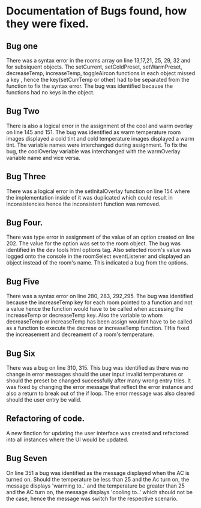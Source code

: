 # Documentation of Bugs found, how they were fixed.

## Bug one

There was a syntax error in the rooms array on line 13,17,21, 25, 29, 32 and for subsiquent objects. The setCurrent, setColdPreset, setWarmPreset, decreaseTemp, increaseTemp, toggleAircon functions in each object missed a key , hence the key(setCurrTemp or other) had to be separated from the function to fix the syntax error. The bug was identified because the functions had no keys in the object.


## Bug Two

There is also a logical error in the assignment of the cool and warm overlay on line 145 and 151. The bug was identified as warm temperature room images displayed a cold tint and cold temperature images displayed a warm tint. The variable names were interchanged during assignment. To fix the bug, the coolOverlay variable was interchanged with the warmOverlay variable name and vice versa.


## Bug Three

There was a logical error in the setInitalOverlay function on line 154 where the implementation inside of it was duplicated which could result in inconsistencies hence the inconsistent function was removed.


## Bug Four.

There was type error in assignment of the value of an option created on line 202. The value for the option was set to the room object. The bug was identified in the dev tools html options tag. Also selected room's value was logged onto the console in the roomSelect eventListener and displayed an object instead of the room's name. This indicated a bug from the options.


## Bug Five

There was a syntax error on line 280, 283, 292,295. The bug was identified because the increaseTemp key for each room pointed to a function and not a value hence the function would have to be called when accessing the increaseTemp or decreaseTemp key. Also the variable to whom decreaseTemp or increaseTemp has been assign wouldnt have to be called as a function to execute the decrese or increaseTemp function. THis fixed the increasement and decreament of a room's temperature.


## Bug Six

There was a bug on line 310, 315. This bug was identified as there was no change in error messages should the user input invalid temperatures or should the preset be changed successfully after many wrong entry tries. It was fixed by changing the error message that reflect the error instance and also a return to break out of the if loop. The error message was also cleared should the user entry be valid.


## Refactoring of code.

A new finction for updating the user interface was created and refactored into all instances where the UI would be updated.


## Bug Seven

On line 351 a bug was identified as the message displayed when the AC is turned on. Should the temperature be less than 25 and the Ac turn on, the message displays 'warming to..' and the temperature be greater than 25 and the AC turn on, the message displays 'cooling to..' which should not be the case, hence the message was switch for the respective scenario.

